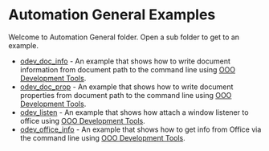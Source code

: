 # Automation General Examples

Welcome to Automation General folder. Open a sub folder to get to an example.

- [odev_doc_info](./odev_doc_info/) - An example that shows how to write document information from document path to the command line using [OOO Development Tools].
- [odev_doc_prop](./odev_doc_prop/) - An example that shows how to write document properties from document path to the command line using [OOO Development Tools].
- [odev_listen](./odev_listen/) - An example that shows how attach a window listener to office using [OOO Development Tools].
- [odev_office_info](./odev_office_info/) - An example that shows how to get info from Office via the command line using [OOO Development Tools].

[OOO Development Tools]: https://python-ooo-dev-tools.readthedocs.io/en/latest/
